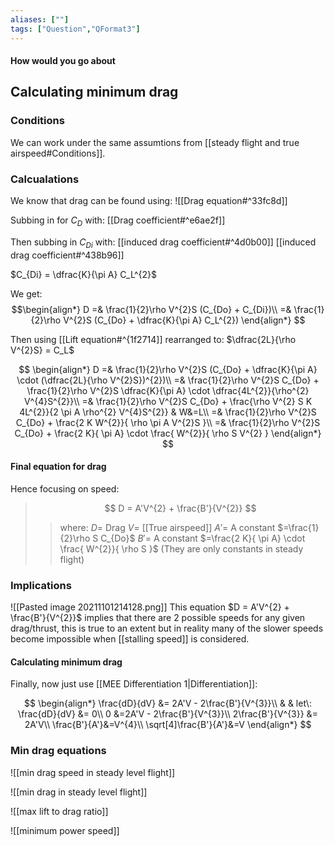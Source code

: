 ```yaml
---
aliases: [""]
tags: ["Question","QFormat3"]
---
```


#### How would you go about
## Calculating minimum drag
### Conditions
We can work under the same assumtions from [[steady flight and true airspeed#Conditions]].

### Calcualations
We know that drag can be found using:
![[Drag equation#^33fc8d]]

Subbing in for $C_D$ with:
[[Drag coefficient#^e6ae2f]]

Then subbing in $C_{Di}$ with:
[[induced drag coefficient#^4d0b00]]
[[induced drag coefficient#^438b96]]

$C_{Di} = \dfrac{K}{\pi A} C_L^{2}$

We get:
$$\begin{align*}
D =& \frac{1}{2}\rho V^{2}S (C_{Do} + C_{Di})\\
=& \frac{1}{2}\rho V^{2}S (C_{Do} + \dfrac{K}{\pi A} C_L^{2})
\end{align*} $$

Then using [[Lift equation#^{1f2714]] rearranged to: $\dfrac{2L}{\rho V^{2}S} =  C_L$

$$ \begin{align*}
D =& \frac{1}{2}\rho V^{2}S (C_{Do} + \dfrac{K}{\pi A} \cdot (\dfrac{2L}{\rho V^{2}S})^{2})\\
=&  \frac{1}{2}\rho V^{2}S C_{Do} + \frac{1}{2}\rho V^{2}S \dfrac{K}{\pi A} \cdot \dfrac{4L^{2}}{\rho^{2} V^{4}S^{2}}\\
=& \frac{1}{2}\rho V^{2}S C_{Do} + \frac{\rho V^{2} S K 4L^{2}}{2 \pi A \rho^{2} V^{4}S^{2}} & W&=L\\
=& \frac{1}{2}\rho V^{2}S C_{Do} + \frac{2 K W^{2}}{ \rho \pi A V^{2}S }\\
=& \frac{1}{2}\rho V^{2}S C_{Do} + \frac{2 K}{ \pi A} \cdot \frac{ W^{2}}{ \rho S V^{2} }
\end{align*} $$

#### Final equation for drag

Hence focusing on speed:

> $$ D = A'V^{2} + \frac{B'}{V^{2}} $$ 
>> where:
>> $D=$ Drag 
>> $V=$ [[True airspeed]]
>> $A'=$ A constant $=\frac{1}{2}\rho S C_{Do}$
>> $B'=$ A constant $=\frac{2 K}{ \pi A} \cdot \frac{ W^{2}}{ \rho S }$
>> (They are only constants in steady flight)

### Implications
![[Pasted image 20211101214128.png]]
This equation $D = A'V^{2} + \frac{B'}{V^{2}}$ implies that there are 2 possible speeds for any given drag/thrust, this is true to an extent but in reality many of the slower speeds become impossible when [[stalling speed]] is considered.

#### Calculating minimum drag
Finally, now just use [[MEE Differentiation 1|Differentiation]]:

$$ \begin{align*}
\frac{dD}{dV} &= 2A'V - 2\frac{B'}{V^{3}}\\
& & let\: \frac{dD}{dV} &= 0\\
0 &=2A'V - 2\frac{B'}{V^{3}}\\
2\frac{B'}{V^{3}} &= 2A'V\\
\frac{B'}{A'}&=V^{4}\\
\sqrt[4]\frac{B'}{A'}&=V
\end{align*} $$

### Min drag equations
![[min drag speed in steady level flight]]

![[min drag in steady level flight]]

![[max lift to drag ratio]]

![[minimum power speed]]